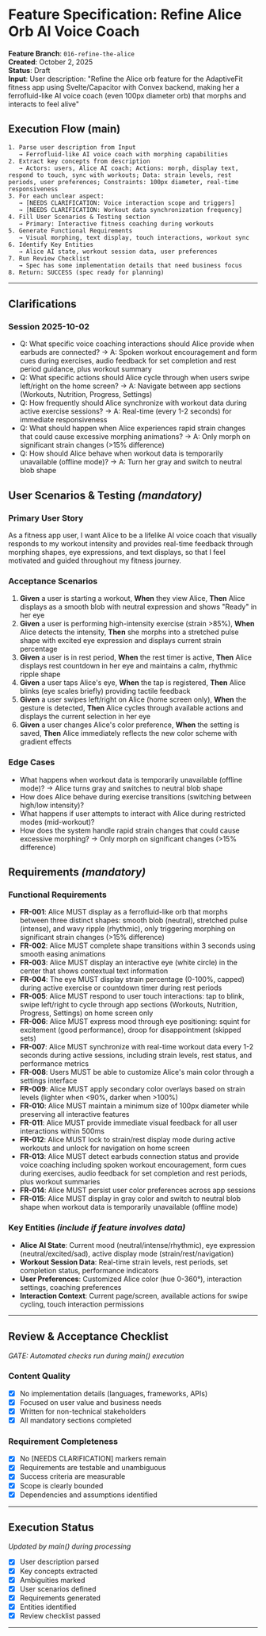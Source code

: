 # Feature Specification: Refine Alice Orb AI Voice Coach

**Feature Branch**: `016-refine-the-alice`  
**Created**: October 2, 2025  
**Status**: Draft  
**Input**: User description: "Refine the Alice orb feature for the AdaptiveFit fitness app using Svelte/Capacitor with Convex backend, making her a ferrofluid-like AI voice coach (even 100px diameter orb) that morphs and interacts to feel alive"

## Execution Flow (main)

```
1. Parse user description from Input
   → Ferrofluid-like AI voice coach with morphing capabilities
2. Extract key concepts from description
   → Actors: users, Alice AI coach; Actions: morph, display text, respond to touch, sync with workouts; Data: strain levels, rest periods, user preferences; Constraints: 100px diameter, real-time responsiveness
3. For each unclear aspect:
   → [NEEDS CLARIFICATION: Voice interaction scope and triggers]
   → [NEEDS CLARIFICATION: Workout data synchronization frequency]
4. Fill User Scenarios & Testing section
   → Primary: Interactive fitness coaching during workouts
5. Generate Functional Requirements
   → Visual morphing, text display, touch interactions, workout sync
6. Identify Key Entities
   → Alice AI state, workout session data, user preferences
7. Run Review Checklist
   → Spec has some implementation details that need business focus
8. Return: SUCCESS (spec ready for planning)
```

---

## Clarifications

### Session 2025-10-02

- Q: What specific voice coaching interactions should Alice provide when earbuds are connected? → A: Spoken workout encouragement and form cues during exercises, audio feedback for set completion and rest period guidance, plus workout summary
- Q: What specific actions should Alice cycle through when users swipe left/right on the home screen? → A: Navigate between app sections (Workouts, Nutrition, Progress, Settings)
- Q: How frequently should Alice synchronize with workout data during active exercise sessions? → A: Real-time (every 1-2 seconds) for immediate responsiveness
- Q: What should happen when Alice experiences rapid strain changes that could cause excessive morphing animations? → A: Only morph on significant strain changes (>15% difference)
- Q: How should Alice behave when workout data is temporarily unavailable (offline mode)? → A: Turn her gray and switch to neutral blob shape

## User Scenarios & Testing _(mandatory)_

### Primary User Story

As a fitness app user, I want Alice to be a lifelike AI voice coach that visually responds to my workout intensity and provides real-time feedback through morphing shapes, eye expressions, and text displays, so that I feel motivated and guided throughout my fitness journey.

### Acceptance Scenarios

1. **Given** a user is starting a workout, **When** they view Alice, **Then** Alice displays as a smooth blob with neutral expression and shows "Ready" in her eye
2. **Given** a user is performing high-intensity exercise (strain >85%), **When** Alice detects the intensity, **Then** she morphs into a stretched pulse shape with excited eye expression and displays current strain percentage
3. **Given** a user is in rest period, **When** the rest timer is active, **Then** Alice displays rest countdown in her eye and maintains a calm, rhythmic ripple shape
4. **Given** a user taps Alice's eye, **When** the tap is registered, **Then** Alice blinks (eye scales briefly) providing tactile feedback
5. **Given** a user swipes left/right on Alice (home screen only), **When** the gesture is detected, **Then** Alice cycles through available actions and displays the current selection in her eye
6. **Given** a user changes Alice's color preference, **When** the setting is saved, **Then** Alice immediately reflects the new color scheme with gradient effects

### Edge Cases

- What happens when workout data is temporarily unavailable (offline mode)? → Alice turns gray and switches to neutral blob shape
- How does Alice behave during exercise transitions (switching between high/low intensity)?
- What happens if user attempts to interact with Alice during restricted modes (mid-workout)?
- How does the system handle rapid strain changes that could cause excessive morphing? → Only morph on significant changes (>15% difference)

## Requirements _(mandatory)_

### Functional Requirements

- **FR-001**: Alice MUST display as a ferrofluid-like orb that morphs between three distinct shapes: smooth blob (neutral), stretched pulse (intense), and wavy ripple (rhythmic), only triggering morphing on significant strain changes (>15% difference)
- **FR-002**: Alice MUST complete shape transitions within 3 seconds using smooth easing animations
- **FR-003**: Alice MUST display an interactive eye (white circle) in the center that shows contextual text information
- **FR-004**: The eye MUST display strain percentage (0-100%, capped) during active exercise or countdown timer during rest periods
- **FR-005**: Alice MUST respond to user touch interactions: tap to blink, swipe left/right to cycle through app sections (Workouts, Nutrition, Progress, Settings) on home screen only
- **FR-006**: Alice MUST express mood through eye positioning: squint for excitement (good performance), droop for disappointment (skipped sets)
- **FR-007**: Alice MUST synchronize with real-time workout data every 1-2 seconds during active sessions, including strain levels, rest status, and performance metrics
- **FR-008**: Users MUST be able to customize Alice's main color through a settings interface
- **FR-009**: Alice MUST apply secondary color overlays based on strain levels (lighter when <90%, darker when >100%)
- **FR-010**: Alice MUST maintain a minimum size of 100px diameter while preserving all interactive features
- **FR-011**: Alice MUST provide immediate visual feedback for all user interactions within 500ms
- **FR-012**: Alice MUST lock to strain/rest display mode during active workouts and unlock for navigation on home screen
- **FR-013**: Alice MUST detect earbuds connection status and provide voice coaching including spoken workout encouragement, form cues during exercises, audio feedback for set completion and rest periods, plus workout summaries
- **FR-014**: Alice MUST persist user color preferences across app sessions
- **FR-015**: Alice MUST display in gray color and switch to neutral blob shape when workout data is temporarily unavailable (offline mode)

### Key Entities _(include if feature involves data)_

- **Alice AI State**: Current mood (neutral/intense/rhythmic), eye expression (neutral/excited/sad), active display mode (strain/rest/navigation)
- **Workout Session Data**: Real-time strain levels, rest periods, set completion status, performance indicators
- **User Preferences**: Customized Alice color (hue 0-360°), interaction settings, coaching preferences
- **Interaction Context**: Current page/screen, available actions for swipe cycling, touch interaction permissions

---

## Review & Acceptance Checklist

_GATE: Automated checks run during main() execution_

### Content Quality

- [x] No implementation details (languages, frameworks, APIs)
- [x] Focused on user value and business needs
- [x] Written for non-technical stakeholders
- [x] All mandatory sections completed

### Requirement Completeness

- [x] No [NEEDS CLARIFICATION] markers remain
- [x] Requirements are testable and unambiguous
- [x] Success criteria are measurable
- [x] Scope is clearly bounded
- [x] Dependencies and assumptions identified

---

## Execution Status

_Updated by main() during processing_

- [x] User description parsed
- [x] Key concepts extracted
- [x] Ambiguities marked
- [x] User scenarios defined
- [x] Requirements generated
- [x] Entities identified
- [x] Review checklist passed

---
